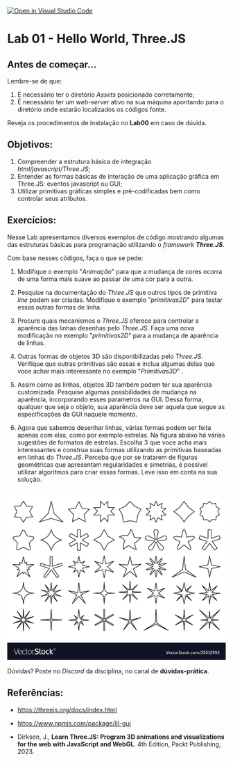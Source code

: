 [![Open in Visual Studio Code](https://classroom.github.com/assets/open-in-vscode-c66648af7eb3fe8bc4f294546bfd86ef473780cde1dea487d3c4ff354943c9ae.svg)](https://classroom.github.com/online_ide?assignment_repo_id=10665367&assignment_repo_type=AssignmentRepo)
# Lab 01 - Hello World, Three.JS

## Antes de começar...

Lembre-se de que:

1. É necessário ter o diretório *Assets* posicionado corretamente;
2. É necessário ter um *web-server* ativo na sua máquina apontando para o diretório onde estarão localizados os códigos fonte.

Reveja os procedimentos de instalação no **Lab00** em caso de dúvida.

## Objetivos:

1. Compreender a estrutura básica de integração *html/javascript/Three.JS*;
2. Entender as formas básicas de interação de uma aplicação gráfica em Three.JS: eventos javascript ou GUI;
3. Utilizar primitivas gráficas simples e pré-codificadas bem como controlar seus atributos.

## Exercícios:

Nesse Lab apresentamos diversos exemplos de código mostrando algumas das estruturas básicas para programação utilizando o *framework* ***Three.JS***. 

Com base nesses códigos, faça o que se pede:

1. Modifique o exemplo "*Animação*" para que a mudança de cores ocorra de uma forma mais suave ao passar de uma cor para a outra. 

2. Pesquise na documentação do *Three.JS* que outros tipos de primitiva *line* podem ser criadas. Modifique o exemplo "*primitivas2D*" para testar essas outras formas de linha. 

3. Procure quais mecanismos o *Three.JS* oferece para controlar a aparência das linhas desenhas pelo *Three.JS*. Faça uma nova modificação no exemplo "*primitivas2D*" para a mudança de aparência de linhas. 

4. Outras formas de objetos 3D são disponibilizadas pelo *Three.JS*. Verifique que outras primitivas são essas e inclua algumas delas que voce achar mais interessante no exemplo "*Primitivas3D*" .

5. Assim como as linhas, objetos 3D também podem ter sua aparência customizada. Pesquise algumas possbilidades de mudança na aparência, incorporando esses parametros na GUI. Dessa forma, qualquer que seja o objeto, sua aparência deve ser aquela que segue as especificações da GUI naquele momento. 

6. Agora que sabemos desenhar linhas, várias formas podem ser feita apenas com elas, como por exemplo estrelas. Na figura abaixo há várias sugestões de formatos de estrelas. Escolha 3 que voce acha mais interessantes e construa suas formas utilizando as primitivas baseadas em linhas do *Three.JS*. Perceba que por se tratarem de figuras geométricas que apresentam regularidades e simetrias, é possível utilizar algoritmos para criar essas formas. Leve isso em conta na sua solução.

![Estrelas](./imgs/estrelas.jpg)


Dúvidas? Poste no *Discord* da disciplina, no canal de **dúvidas-prática**.

## Referências:

- https://threejs.org/docs/index.html

- https://www.npmjs.com/package/lil-gui

- Dirksen, J., **Learn Three.JS: Program 3D animations and visualizations for the web with JavaScript and WebGL**. 4th Edition, Packt Publishing, 2023.

